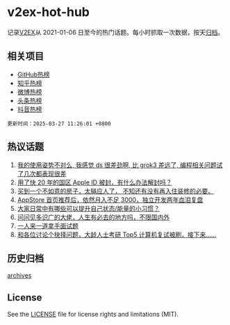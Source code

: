 # v2ex-hot-hub

 记录[V2EX](https://www.v2ex.com/)从 2021-01-06 日至今的热门话题。每小时抓取一次数据，按天[归档](archives)。
 
 ## 相关项目

- [GitHub热榜](https://github.com/lonnyzhang423/github-hot-hub)
- [知乎热榜](https://github.com/lonnyzhang423/zhihu-hot-hub)
- [微博热榜](https://github.com/lonnyzhang423/weibo-hot-hub)
- [头条热榜](https://github.com/lonnyzhang423/toutiao-hot-hub)
- [抖音热榜](https://github.com/lonnyzhang423/douyin-hot-hub)


 `更新时间：2025-03-27 11:26:01 +0800`

## 热议话题

1. [我的使用姿势不对么, 我感觉 ds 很差劲啊, 比 grok3 差远了, 编程相关问题试了几次都表现很差](https://www.v2ex.com/t/1121273)
1. [用了快 20 年的国区 Apple ID 被封，有什么办法解封吗？](https://www.v2ex.com/t/1121224)
1. [买到一个不如意的房子，太膈应人了， 不知还有没有再入住装修的必要。](https://www.v2ex.com/t/1121278)
1. [AppStore 首页推荐后，依然月入不足 3000，独立开发两年血泪复盘](https://www.v2ex.com/t/1121385)
1. [大家日常中有哪些可以提升自己状态/能量的小习惯？](https://www.v2ex.com/t/1121241)
1. [问问见多识广的大佬，人生有必去的地方吗，不限国内外](https://www.v2ex.com/t/1121319)
1. [一人来一道拿手面试题](https://www.v2ex.com/t/1121190)
1. [和各位讨论个抉择问题，大龄人士考研 Top5 计算机复试被刷，接下来……](https://www.v2ex.com/t/1121255)

## 历史归档

[archives](archives)

## License

See the [LICENSE](LICENSE) file for license rights and limitations (MIT).
